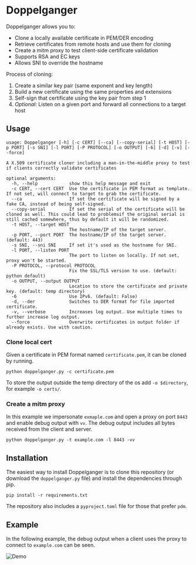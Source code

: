 Doppelganger
============

Doppelganger allows you to:
- Clone a locally available certificate in PEM/DER encoding
- Retrieve certificates from remote hosts and use them for cloning
- Create a mitm proxy to test client-side certificate validation
- Supports RSA and EC keys
- Allows SNI to override the hostname

Process of cloning:
1. Create a similar key pair (same exponent and key length)
2. Build a new certificate using the same properties and extensions
3. Self-sign that certificate using the key pair from step 1
4. *Optional:* Listen on a given port and forward all connections to a target host

## Usage

```
usage: Doppelganger [-h] [-c CERT] [--ca] [--copy-serial] [-t HOST] [-p PORT] [-s SNI] [-l PORT] [-P PROTOCOL] [-o OUTPUT] [-6] [-d] [-v] [--force]

A X.509 certificate cloner including a man-in-the-middle proxy to test if clients correctly validate certificates

optional arguments:
  -h, --help            show this help message and exit
  -c CERT, --cert CERT  Use the certificate in PEM format as template. If not set, will connect to target to grab the certificate.
  --ca                  If set the certificate will be signed by a fake CA, instead of being self-signed.
  --copy-serial         If set the serial of the certificate will be cloned as well. This could lead to problemsif the original serial is still cached somewhere, thus by default it will be randomized.
  -t HOST, --target HOST
                        The hostname/IP of the target server.
  -p PORT, --port PORT  The hostname/IP of the target server. (default: 443)
  -s SNI, --sni SNI     If set it's used as the hostname for SNI.
  -l PORT, --listen PORT
                        The port to listen on locally. If not set, proxy won't be started.
  -P PROTOCOL, --protocol PROTOCOL
                        Fix the SSL/TLS version to use. (default: python default)
  -o OUTPUT, --output OUTPUT
                        Location to store the certificate and private key. (default: temp directory)
  -6                    Use IPv6. (default: False)
  -d, --der             Switches to DER format for file imported certificate.
  -v, --verbose         Increases log output. Use multiple times to further increase log output.
  --force               Overwrite certificates in output folder if already exists. Use with caution.
```

### Clone local cert

Given a certificate in PEM format named `certificate.pem`, it can be cloned by running.

```shell
python doppelganger.py -c certificate.pem
```

To store the output outside the temp directory of the os add `-o $directory`, for example `-o certs/`.

### Create a mitm proxy

In this example we impersonate `exmaple.com` and open a proxy on port `8443` and enable debug output with `vv`.
The debug output includes all bytes received from the client and server.

```shell
python doppelganger.py -t example.com -l 8443 -vv
```

## Installation

The easiest way to install Doppelganger is to clone this repository (or download the `doppelganger.py` file) and install the dependencies through pip.

```shell
pip install -r requirements.txt
```

The repository also includes a `pyproject.toml` file for those that prefer `pdm`.

## Example

In the following example, the debug output when a client uses the proxy to connect to `example.com` can be seen. 

![Demo](/../assets/demo.gif?raw=true)